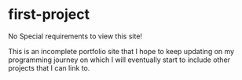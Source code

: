 # first-project
No Special requirements to view this site!


This is an incomplete portfolio site that 
I hope to keep updating on my programming journey
on which I will eventually start to include other projects that I can link to.
